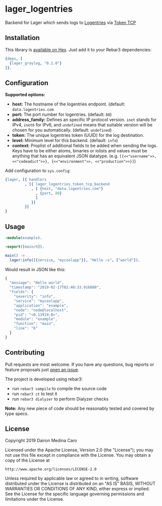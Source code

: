 # lager_logentries

Backend for Lager which sends logs to [Logentries](https://logentries.com)  via [Token TCP](https://docs.logentries.com/docs/input-token)

## Installation

This library is [available on Hex](https://hex.pm/packages/lager_logentries). Just add it to your
Rebar3 dependencies:

```erlang
{deps, [
  {lager_graylog, "0.1.0"}
]}.
```

## Configuration

**Supported options:**

* **host:** The hostname of the logentries endpoint. (default: `data.logentries.com`
* **port:** The port number for logentries. (default: `80`)
* **address_family:** Defines an specific IP protocol version. `inet` stands for IPv4, `inet6` for IPv6, and `undefined` means that suitable version will be chosen for you automatically. (default: `undefined`)
* **token:** The unique logentries token (UUID) for the log destination.
* **level:** Minimum level for this backend. (default: `info`)
* **context:** Proplist of additional fields to be added when sending the logs. Keys have to be either atoms, binaries or iolists and values must be anything that has an equivalent JSON datatype. (e.g. `[{<<"username">>, <<"codeadict">>}, {<<"environment">>, <<"production">>}]`)

Add configuration to `sys.config`:

```erlang
{lager, [{ handlers
         , [{ lager_logentries_token_tcp_backend
            , [ {host, "data.logentries.com"}
              , {port, 80}
              ]
            }]
         }]
}
```

## Usage

```erlang
-module(example).

-export([main/0]).

main() ->
  lager:info([{service, "mycoolapp"}], "Hello ~s", ["world"]).
```

Would result in JSON like this:

```javascript
{
  "message": "Hello world",
  "timestamp": "2019-02-17T02:40:33.916880",
  "fields": {
    "severity": "info",
    "service": "mycoolapp",
    "application": "example",
    "node": "node@localhost",
    "pid": "<0.13919.0>",
    "module": "example",
    "function": "main",
    "line": "6"
  }
}
```

## Contributing

Pull requests are most welcome. If you have any questions, bug reports or feature proposals just
[open an issue](https://github.com/codeadict/lager_logentries/issues/new).

The project is developed using rebar3:

* run `rebar3 compile` to compile the source code
* run `rebar3 ct` to test it
* run `rebar3 dialyzer` to perform Dialyzer checks

**Note:** Any new piece of code should be reasonably tested and covered by type specs.

## License

Copyright 2019 Dairon Medina Caro

Licensed under the Apache License, Version 2.0 (the "License");
you may not use this file except in compliance with the License.
You may obtain a copy of the License at

    http://www.apache.org/licenses/LICENSE-2.0

Unless required by applicable law or agreed to in writing, software
distributed under the License is distributed on an "AS IS" BASIS,
WITHOUT WARRANTIES OR CONDITIONS OF ANY KIND, either express or implied.
See the License for the specific language governing permissions and
limitations under the License.

